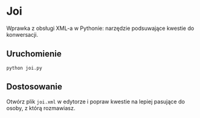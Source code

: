 # Joi
Wprawka z obsługi XML-a w Pythonie: narzędzie podsuwające kwestie do konwersacji.

## Uruchomienie
```
python joi.py
```

## Dostosowanie
Otwórz plik `joi.xml` w edytorze i popraw kwestie na lepiej pasujące do osoby, z którą rozmawiasz.
